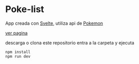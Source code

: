 # Poke-list

App creada con [Svelte](https://svelte.dev/), utiliza api de [Pokemon](https://pokeapi.co)

[ver pagina](https://codefordummys.github.io/poke-list/public)

descarga o clona este repositorio
entra a la carpeta y ejecuta
```
npm install
npm run dev
```

